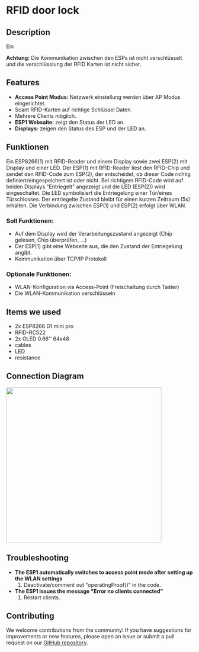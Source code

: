 # RFID door lock

## Description

Ein 

**Achtung:**
Die Kommunikation zwischen den ESPs ist nicht verschlüsselt und die verschlüsslung der RFID Karten ist nicht sicher. 

## Features 

- **Access Point Modus:** Netzwerk einstellung werden über AP Modus eingerichtet.
- Scant RFID-Karten auf richtige Schlüssel Daten.
- Mehrere Clients möglich.
- **ESP1 Websaite:** zeigt den Status der LED an.
- **Displays:** zeigen den Status des ESP und der LED an. 

## Funktionen

Ein ESP8266(1) mit RFID-Reader und einem Display sowie zwei ESP(2) mit Display und einer LED.
Der ESP(1) mit RFID-Reader liest den RFID-Chip und sendet den RFID-Code zum ESP(2), der
entscheidet, ob dieser Code richtig definiert/eingespeichert ist oder nicht. Bei richtigem RFID-Code
wird auf beiden Displays "Entriegelt" angezeigt und die LED (ESP(2)) wird eingeschaltet. Die LED
symbolisiert die Entriegelung einer Tür/eines Türschlosses. Der entriegelte Zustand bleibt für einen
kurzen Zeitraum (5s) erhalten. Die Verbindung zwischen ESP(1) und ESP(2) erfolgt über WLAN.

### Soll Funktionen:

- Auf dem Display wird der Verarbeitungszustand angezeigt (Chip gelesen, Chip überprüfen, …)
- Der ESP(1) gibt eine Webseite aus, die den Zustand der Entriegelung angibt.
- Kommunikation über TCP/IP Protokoll

### Optionale Funktionen:

- WLAN-Konfiguration via Access-Point (Freischaltung durch Taster)
- Die WLAN-Kommunikation verschlüsseln

## Items we used

- 2x ESP8266 D1 mini pro
- RFID-RC522
- 2x OLED 0.66'' 64x48
- cables
- LED
- resistance

## Connection Diagram
<img width="419" src="https://github.com/GalacticCodeGambit/Tuerschloss-RFID/assets/150372421/607786e3-a26c-4ede-8bcb-3764e9ef0c5a">

## Troubleshooting
- **The ESP1 automatically switches to access point mode after setting up the WLAN settings**
  1. Deactivate/comment out "operatingProof()" in the code.
- **The ESP1 issues the message "Error no clients connected"**
  1. Restart clients.
   

## Contributing
We welcome contributions from the community! If you have suggestions for improvements or new features, please open an issue or submit a pull request on our [GitHub repository](https://github.com/GalacticCodeGambit/RFID-door-lock).

